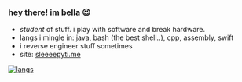 ### hey there! im bella 😉

<!--
**bfu4/bfu4** is a ✨ _special_ ✨ repository because its `README.md` (this file) appears on your GitHub profile.-->

- *student* of stuff. i play with software and break hardware.
- langs i mingle in: java, bash (the best shell..), cpp, assembly, swift
- i reverse engineer stuff sometimes
- site: [sleeeepyti.me](https://sleeeepyti.me)

<!--[![bella's gh stats](https://github-readme-stats.vercel.app/api?username=bfu4&count_private=true&show_icons=true&theme=calm&custom_title=stats)](https://github.com/anuraghazra/github-readme-stats)-->

<!-- show 6 because oc fucking d -->
[![langs](https://github-readme-stats.vercel.app/api/top-langs/?username=bfu4&langs_count=9&theme=calm&layout=compact&custom_title=langs)](https://github.com/anuraghazra/github-readme-stats)
